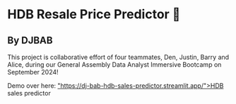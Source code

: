 <h1>HDB Resale Price Predictor 🏡 </h1>
<h2>By DJBAB</h2>

This project is collaborative effort of four teammates, Den, Justin, Barry and Alice, during our General Assembly Data Analyst Immersive Bootcamp on September 2024!

Demo over here:
<a href>"https://dj-bab-hdb-sales-predictor.streamlit.app/">HDB sales predictor</a>


